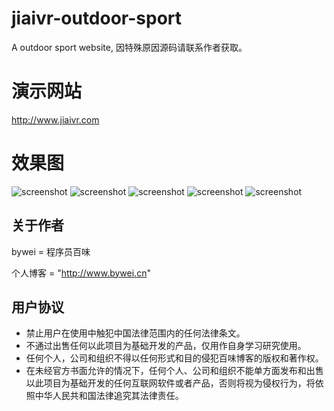 # jiaivr-outdoor-sport
A outdoor sport website, 因特殊原因源码请联系作者获取。

# 演示网站
http://www.jiaivr.com

# 效果图
![screenshot](https://github.com/bywei/jiaivr-outdoor-sport/raw/master/Screenshots/jiaivr1.jpg)
![screenshot](https://github.com/bywei/jiaivr-outdoor-sport/raw/master/Screenshots/jiaivr2.jpg)
![screenshot](https://github.com/bywei/jiaivr-outdoor-sport/raw/master/Screenshots/jiaivr3.jpg)
![screenshot](https://github.com/bywei/jiaivr-outdoor-sport/raw/master/Screenshots/jiaivr4.jpg)
![screenshot](https://github.com/bywei/jiaivr-outdoor-sport/raw/master/Screenshots/jiaivr5.jpg)


## 关于作者

bywei = 程序员百味

个人博客 = "http://www.bywei.cn"



## 用户协议
* 禁止用户在使用中触犯中国法律范围内的任何法律条文。
* 不通过出售任何以此项目为基础开发的产品，仅用作自身学习研究使用。
* 任何个人，公司和组织不得以任何形式和目的侵犯百味博客的版权和著作权。
* 在未经官方书面允许的情况下，任何个人、公司和组织不能单方面发布和出售以此项目为基础开发的任何互联网软件或者产品，否则将视为侵权行为，将依照中华人民共和国法律追究其法律责任。

